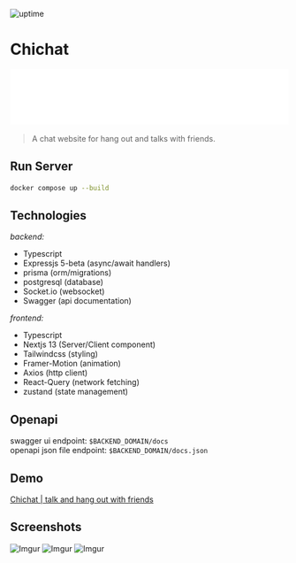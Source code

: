 ![uptime](https://img.shields.io/endpoint?url=https%3A%2F%2Fchichat.azeddine.xyz%2Fstatus)
# Chichat 
<img style="width: 100%;" src="https://raw.githubusercontent.com/azeddine-hmd/chichat/main/frontend/public/svg/chichat-logo.svg" width="100" height="100">

> A chat website for hang out and talks with friends.

## Run Server

```bash
docker compose up --build
```

## Technologies
*backend:*
  * Typescript
  * Expressjs 5-beta (async/await handlers)
  * prisma (orm/migrations)
  * postgresql (database)
  * Socket.io (websocket)
  * Swagger (api documentation)

*frontend:*
  * Typescript
  * Nextjs 13 (Server/Client component)
  * Tailwindcss (styling)
  * Framer-Motion (animation)
  * Axios (http client)
  * React-Query (network fetching)
  * zustand (state management)

## Openapi
swagger ui endpoint: `$BACKEND_DOMAIN/docs`<br/>
openapi json file endpoint: `$BACKEND_DOMAIN/docs.json`

## Demo
  [Chichat | talk and hang out with friends](https://chichat.azeddine.xyz)

## Screenshots
![Imgur](https://i.imgur.com/5O9A0Vj.png)
![Imgur](https://i.imgur.com/YH6hU55.png)
![Imgur](https://i.imgur.com/eBSNtT2.png)
